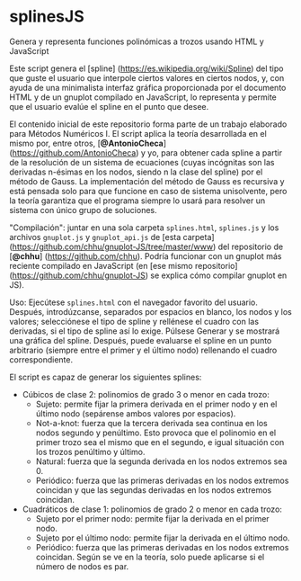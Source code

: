 # splinesJS
Genera y representa funciones polinómicas a trozos usando HTML y JavaScript


Este script genera el [spline] (https://es.wikipedia.org/wiki/Spline) del tipo que guste el usuario que interpole ciertos valores en ciertos nodos, y, con ayuda de una minimalista interfaz gráfica proporcionada por el documento HTML y de un gnuplot compilado en JavaScript, lo representa y permite que el usuario evalúe el spline en el punto que desee.

El contenido inicial de este repositorio forma parte de un trabajo elaborado para Métodos Numéricos I. El script aplica la teoría desarrollada en el mismo por, entre otros, [**@AntonioCheca**] (https://github.com/AntonioCheca) y yo, para obtener cada spline a partir de la resolución de un sistema de ecuaciones (cuyas incógnitas son las derivadas n-ésimas en los nodos, siendo n la clase del spline) por el método de Gauss. La implementación del método de Gauss es recursiva y está pensada solo para que funcione en caso de sistema unisolvente, pero la teoría garantiza que el programa siempre lo usará para resolver un sistema con único grupo de soluciones.

"Compilación": juntar en una sola carpeta `splines.html`, `splines.js` y los archivos `gnuplot.js` y `gnuplot_api.js` de [esta carpeta] (https://github.com/chhu/gnuplot-JS/tree/master/www) del repositorio de [**@chhu**] (https://github.com/chhu). Podría funcionar con un gnuplot más reciente compilado en JavaScript (en [ese mismo repositorio] (https://github.com/chhu/gnuplot-JS) se explica cómo compilar gnuplot en JS).

Uso: Ejecútese `splines.html` con el navegador favorito del usuario. Después, introdúzcanse, separados por espacios en blanco, los nodos y los valores; selecciónese el tipo de spline y rellénese el cuadro con las derivadas, si el tipo de spline así lo exige. Púlsese Generar y se mostrará una gráfica del spline. Después, puede evaluarse el spline en un punto arbitrario (siempre entre el primer y el último nodo) rellenando el cuadro correspondiente.

El script es capaz de generar los siguientes splines:
- Cúbicos de clase 2: polinomios de grado 3 o menor en cada trozo:
  - Sujeto: permite fijar la primera derivada en el primer nodo y en el último nodo (sepárense ambos valores por espacios).
  - Not-a-knot: fuerza que la tercera derivada sea continua en los nodos segundo y penúltimo. Esto provoca que el polinomio en el primer trozo sea el mismo que en el segundo, e igual situación con los trozos penúltimo y último.
  - Natural: fuerza que la segunda derivada en los nodos extremos sea 0.
  - Periódico: fuerza que las primeras derivadas en los nodos extremos coincidan y que las segundas derivadas en los nodos extremos coincidan.
- Cuadráticos de clase 1: polinomios de grado 2 o menor en cada trozo:
  - Sujeto por el primer nodo: permite fijar la derivada en el primer nodo.
  - Sujeto por el último nodo: permite fijar la derivada en el último nodo.
  - Periódico: fuerza que las primeras derivadas en los nodos extremos coincidan. Según se ve en la teoría, solo puede aplicarse si el número de nodos es par.
